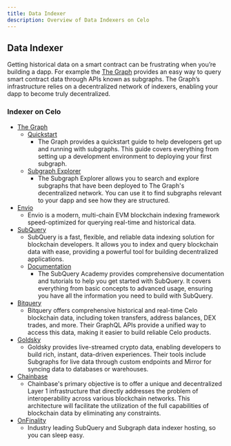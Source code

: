 ```yaml
---
title: Data Indexer
description: Overview of Data Indexers on Celo
---
```


## Data Indexer

Getting historical data on a smart contract can be frustrating when you’re building a dapp. For example the [The Graph](https://thegraph.com/) provides an easy way to query smart contract data through APIs known as subgraphs. The Graph’s infrastructure relies on a decentralized network of indexers, enabling your dapp to become truly decentralized.

### Indexer on Celo

- [The Graph](https://thegraph.com/)
  - [Quickstart](https://thegraph.com/docs/en/)
    - The Graph provides a quickstart guide to help developers get up and running with subgraphs. This guide covers everything from setting up a development environment to deploying your first subgraph.
  - [Subgraph Explorer](https://thegraph.com/explorer)
    - The Subgraph Explorer allows you to search and explore subgraphs that have been deployed to The Graph's decentralized network. You can use it to find subgraphs relevant to your dapp and see how they are structured.
- [Envio](https://envio.dev/)
  - Envio is a modern, multi-chain EVM blockchain indexing framework speed-optimized
for querying real-time and historical data.
- [SubQuery](https://subquery.network/)
  - SubQuery is a fast, flexible, and reliable data indexing solution for blockchain developers. It allows you to index and query blockchain data with ease, providing a powerful tool for building decentralized applications.
  - [Documentation](https://academy.subquery.network/)
    - The SubQuery Academy provides comprehensive documentation and tutorials to help you get started with SubQuery. It covers everything from basic concepts to advanced usage, ensuring you have all the information you need to build with SubQuery.
- [Bitquery](https://bitquery.io/blockchains/celo-blockchain-api)
  - Bitquery offers comprehensive historical and real-time Celo blockchain data, including token transfers, address balances, DEX trades, and more. Their GraphQL APIs provide a unified way to access this data, making it easier to build reliable Celo products.
- [Goldsky](https://goldsky.com/)
  - Goldsky provides live-streamed crypto data, enabling developers to build rich, instant, data-driven experiences. Their tools include Subgraphs for live data through custom endpoints and Mirror for syncing data to databases or warehouses.
- [Chainbase](https://chainbase.com/)
  - Chainbase's primary objective is to offer a unique and decentralized Layer 1 infrastructure that directly addresses the problem of interoperability across various blockchain networks. This architecture will facilitate the utilization of the full capabilities of blockchain data by eliminating any constraints.
- [OnFinality](https://indexing.onfinality.io)
  - Industry leading SubQuery and Subgraph data indexer hosting, so you can sleep easy.
